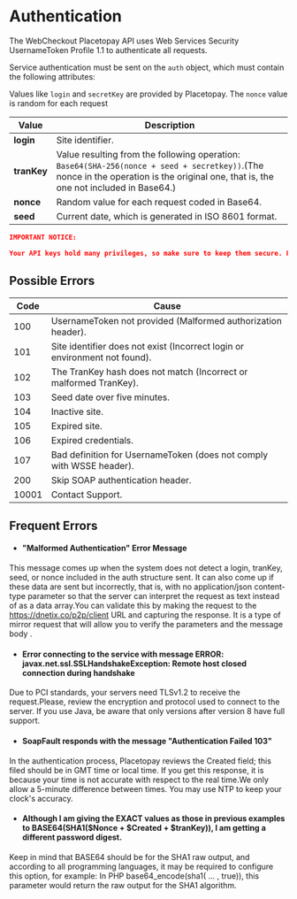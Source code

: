 # Authentication

The WebCheckout Placetopay API uses Web Services Security UsernameToken Profile 1.1 to authenticate all requests.

Service authentication must be sent on the `auth` object, which must contain the following attributes:

Values like `login` and `secretKey` are provided by Placetopay.
The `nonce` value is random for each request

Value | Description
---------|----------
 **login** | Site identifier.
 **tranKey** | Value resulting from the following operation: `Base64(SHA-256(nonce + seed + secretkey))`.(The nonce in the operation is the original one, that is, the one not included in Base64.)
 **nonce** | Random value for each request coded in Base64.
 **seed** | Current date, which is generated in ISO 8601 format.

 
```json
IMPORTANT NOTICE:

Your API keys hold many privileges, so make sure to keep them secure. Do not share your secret API keys in public repositories like GitHub, client-side codes, etc.
```

## Possible Errors


Code | Cause 
---------|----------
 100 | UsernameToken not provided (Malformed authorization header).
 101 | Site identifier does not exist (Incorrect login or environment not found). 
 102 | 	The TranKey hash does not match (Incorrect or malformed TranKey).
 103 | Seed date over five minutes.
 104 | Inactive site.
 105| Expired site.
 106 | Expired credentials.
 107| Bad definition for UsernameToken (does not comply with WSSE header).
 200| Skip SOAP authentication header.
 10001| Contact Support.

## Frequent Errors

- #### **"Malformed Authentication" Error Message**

This message comes up when the system does not detect a login, tranKey, seed, or nonce included in the auth structure sent. It can also come up if these data are sent but incorrectly, that is, with no application/json content-type parameter so that the server can interpret the request as text instead of as a data array.You can validate this by making the request to the https://dnetix.co/p2p/client  URL and capturing the response. It is a type of mirror request that will allow you to verify the parameters and the message body .

- #### **Error connecting to the service with message ERROR: javax.net.ssl.SSLHandshakeException: Remote host closed connection during handshake**

Due to PCI standards, your servers need TLSv1.2 to receive the request.Please, review the encryption and protocol used to connect to the server. If you use Java, be aware that only versions after version 8 have full support.

- #### **SoapFault responds with the message "Authentication Failed 103"**

In the authentication process, Placetopay reviews the Created field; this filed should be in GMT time or local time. If you get this response, it is because your time is not accurate with respect to the real time.We only allow a 5-minute difference between times. You may use NTP to keep your clock's accuracy.

- #### **Although I am giving the EXACT values as those in previous examples to BASE64(SHA1($Nonce + $Created + $tranKey)), I am getting a different password digest.**

Keep in mind that BASE64 should be for the SHA1 raw output, and according to all programming languages, it may be required to configure this option, for example: In PHP base64_encode(sha1( … , true)), this parameter would return the raw output for the SHA1 algorithm.

